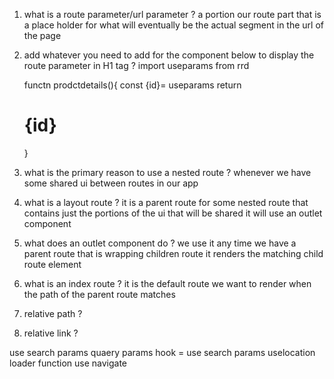 1. what is a route parameter/url parameter ?
   a portion our route part that is a place holder for what will eventually be the actual segment in the url of the page

2. add whatever you need to add for the component below to display the route parameter in H1 tag ?
   import useparams from rrd

   functn prodctdetails(){
   const {id}= useparams
   return <h1>{id}</h1>
   }

3. what is the primary reason to use a nested route ?
whenever we have some shared ui between routes in our app

4. what is a layout route ?
it is a parent route for some nested route that contains just the portions of the ui that will be shared 
it will use an outlet component

5. what does an outlet component do ?
we use it any time we have a parent route that is wrapping children route it renders the matching child route element 

6. what is an index route ?
it is the default route we want to render when the path of the parent route matches

7. relative path ?

8. relative link ?

use search params
quaery params
hook = use search params
uselocation
loader function
use navigate
